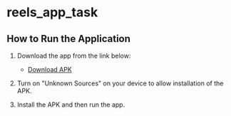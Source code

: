 # reels_app_task

## How to Run the Application

1. Download the app from the link below:
   - [Download APK](https://drive.google.com/file/d/1xnM3nC7YRkoP_4qBH5kMUwU-YB-YM-Ad/view?usp=sharing)

2. Turn on "Unknown Sources" on your device to allow installation of the APK.

3. Install the APK and then run the app.
